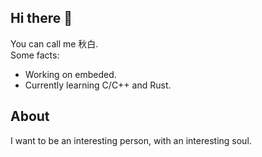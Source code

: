 ## Hi there 👋
You can call me 秋白.<br>
Some facts: 
- Working on embeded. 
- Currently learning C/C++ and Rust. 

## About 
I want to be an interesting person, with an interesting soul.
